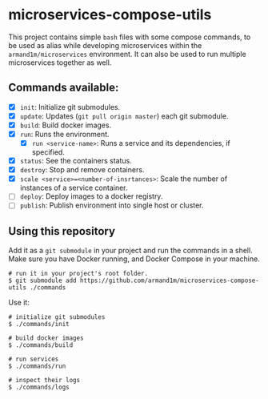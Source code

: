 # microservices-compose-utils

This project contains simple `bash` files with some compose commands, to be used as alias while developing microservices within the `armand1m/microservices` environment.
It can also be used to run multiple microservices together as well.

## Commands available:

 - [x] `init`: Initialize git submodules.
 - [x] `update`: Updates (`git pull origin master`) each git submodule.
 - [x] `build`: Build docker images.
 - [x] `run`: Runs the environment.
   - [x] `run <service-name>`: Runs a service and its dependencies, if specified.
 - [x] `status`: See the containers status.
 - [x] `destroy`: Stop and remove containers.
 - [x] `scale <service>=<number-of-insrtances>`: Scale the number of instances of a service container.
 - [ ] `deploy`: Deploy images to a docker registry.
 - [ ] `publish`: Publish environment into single host or cluster.

 ## Using this repository

 Add it as a `git submodule` in your project and run the commands in a shell.
 Make sure you have Docker running, and Docker Compose in your machine.

 ```shell
 # run it in your project's root folder.
 $ git submodule add https://github.com/armand1m/microservices-compose-utils ./commands
 ```

 Use it:

 ```shell
 # initialize git submodules
 $ ./commands/init

 # build docker images
 $ ./commands/build

 # run services
 $ ./commands/run

 # inspect their logs
 $ ./commands/logs
 ```
